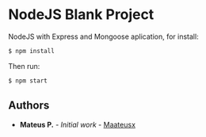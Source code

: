 NodeJS Blank Project
=====================

NodeJS with Express and Mongoose aplication, for install:

```bash
$ npm install
```

Then run: 

```bash
$ npm start
```

## Authors

* **Mateus P.** - *Initial work* - [Maateusx](https://github.com/Maateusx)
